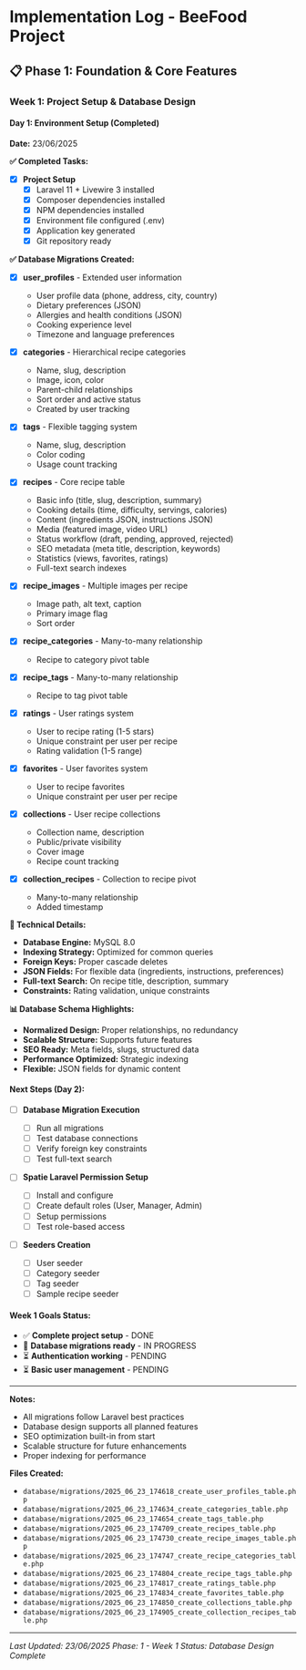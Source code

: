 # Implementation Log - BeeFood Project

## 📋 **Phase 1: Foundation & Core Features**

### **Week 1: Project Setup & Database Design**

#### **Day 1: Environment Setup (Completed)**

**Date:** 23/06/2025

**✅ Completed Tasks:**

-   [x] **Project Setup**
    -   [x] Laravel 11 + Livewire 3 installed
    -   [x] Composer dependencies installed
    -   [x] NPM dependencies installed
    -   [x] Environment file configured (.env)
    -   [x] Application key generated
    -   [x] Git repository ready

**✅ Database Migrations Created:**

-   [x] **user_profiles** - Extended user information

    -   User profile data (phone, address, city, country)
    -   Dietary preferences (JSON)
    -   Allergies and health conditions (JSON)
    -   Cooking experience level
    -   Timezone and language preferences

-   [x] **categories** - Hierarchical recipe categories

    -   Name, slug, description
    -   Image, icon, color
    -   Parent-child relationships
    -   Sort order and active status
    -   Created by user tracking

-   [x] **tags** - Flexible tagging system

    -   Name, slug, description
    -   Color coding
    -   Usage count tracking

-   [x] **recipes** - Core recipe table

    -   Basic info (title, slug, description, summary)
    -   Cooking details (time, difficulty, servings, calories)
    -   Content (ingredients JSON, instructions JSON)
    -   Media (featured image, video URL)
    -   Status workflow (draft, pending, approved, rejected)
    -   SEO metadata (meta title, description, keywords)
    -   Statistics (views, favorites, ratings)
    -   Full-text search indexes

-   [x] **recipe_images** - Multiple images per recipe

    -   Image path, alt text, caption
    -   Primary image flag
    -   Sort order

-   [x] **recipe_categories** - Many-to-many relationship

    -   Recipe to category pivot table

-   [x] **recipe_tags** - Many-to-many relationship

    -   Recipe to tag pivot table

-   [x] **ratings** - User ratings system

    -   User to recipe rating (1-5 stars)
    -   Unique constraint per user per recipe
    -   Rating validation (1-5 range)

-   [x] **favorites** - User favorites system

    -   User to recipe favorites
    -   Unique constraint per user per recipe

-   [x] **collections** - User recipe collections

    -   Collection name, description
    -   Public/private visibility
    -   Cover image
    -   Recipe count tracking

-   [x] **collection_recipes** - Collection to recipe pivot
    -   Many-to-many relationship
    -   Added timestamp

**🔧 Technical Details:**

-   **Database Engine:** MySQL 8.0
-   **Indexing Strategy:** Optimized for common queries
-   **Foreign Keys:** Proper cascade deletes
-   **JSON Fields:** For flexible data (ingredients, instructions, preferences)
-   **Full-text Search:** On recipe title, description, summary
-   **Constraints:** Rating validation, unique constraints

**📊 Database Schema Highlights:**

-   **Normalized Design:** Proper relationships, no redundancy
-   **Scalable Structure:** Supports future features
-   **SEO Ready:** Meta fields, slugs, structured data
-   **Performance Optimized:** Strategic indexing
-   **Flexible:** JSON fields for dynamic content

#### **Next Steps (Day 2):**

-   [ ] **Database Migration Execution**

    -   [ ] Run all migrations
    -   [ ] Test database connections
    -   [ ] Verify foreign key constraints
    -   [ ] Test full-text search

-   [ ] **Spatie Laravel Permission Setup**

    -   [ ] Install and configure
    -   [ ] Create default roles (User, Manager, Admin)
    -   [ ] Setup permissions
    -   [ ] Test role-based access

-   [ ] **Seeders Creation**
    -   [ ] User seeder
    -   [ ] Category seeder
    -   [ ] Tag seeder
    -   [ ] Sample recipe seeder

#### **Week 1 Goals Status:**

-   ✅ **Complete project setup** - DONE
-   🔄 **Database migrations ready** - IN PROGRESS
-   ⏳ **Authentication working** - PENDING
-   ⏳ **Basic user management** - PENDING

---

**Notes:**

-   All migrations follow Laravel best practices
-   Database design supports all planned features
-   SEO optimization built-in from start
-   Scalable structure for future enhancements
-   Proper indexing for performance

**Files Created:**

-   `database/migrations/2025_06_23_174618_create_user_profiles_table.php`
-   `database/migrations/2025_06_23_174634_create_categories_table.php`
-   `database/migrations/2025_06_23_174654_create_tags_table.php`
-   `database/migrations/2025_06_23_174709_create_recipes_table.php`
-   `database/migrations/2025_06_23_174730_create_recipe_images_table.php`
-   `database/migrations/2025_06_23_174747_create_recipe_categories_table.php`
-   `database/migrations/2025_06_23_174804_create_recipe_tags_table.php`
-   `database/migrations/2025_06_23_174817_create_ratings_table.php`
-   `database/migrations/2025_06_23_174834_create_favorites_table.php`
-   `database/migrations/2025_06_23_174850_create_collections_table.php`
-   `database/migrations/2025_06_23_174905_create_collection_recipes_table.php`

---

_Last Updated: 23/06/2025_
_Phase: 1 - Week 1_
_Status: Database Design Complete_

